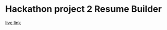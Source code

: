 # Hackathon project 2 Resume Builder
[live link](https://hackathon-project-2-u2sv-9x3b3ef28-areeba-projects-c9825c5e.vercel.app)
